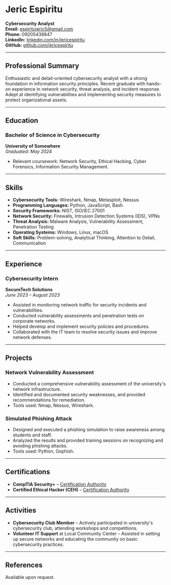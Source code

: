# Jeric Espiritu

**Cybersecurity Analyst**  
**Email:** espiritujeric5@gmail.com  
**Phone:** 09205438847  
**LinkedIn:** [linkedin.com/in/jericespiritu](https://linkedin.com/in/jericespiritu)  
**GitHub:** [github.com/jericespiritu](https://github.com/jericespiritu)  

---

## Professional Summary

Enthusiastic and detail-oriented cybersecurity analyst with a strong foundation in information security principles. Recent graduate with hands-on experience in network security, threat analysis, and incident response. Adept at identifying vulnerabilities and implementing security measures to protect organizational assets.

---

## Education

### Bachelor of Science in Cybersecurity
**University of Somewhere**  
*Graduated: May 2024*  
- Relevant coursework: Network Security, Ethical Hacking, Cyber Forensics, Information Security Management.

---

## Skills

- **Cybersecurity Tools:** Wireshark, Nmap, Metasploit, Nessus
- **Programming Languages:** Python, JavaScript, Bash
- **Security Frameworks:** NIST, ISO/IEC 27001
- **Network Security:** Firewalls, Intrusion Detection Systems (IDS), VPNs
- **Threat Analysis:** Malware Analysis, Vulnerability Assessment, Penetration Testing
- **Operating Systems:** Windows, Linux, macOS
- **Soft Skills:** Problem-solving, Analytical Thinking, Attention to Detail, Communication

---

## Experience

### Cybersecurity Intern
**SecureTech Solutions**  
*June 2023 – August 2023*  
- Assisted in monitoring network traffic for security incidents and vulnerabilities.
- Conducted vulnerability assessments and penetration tests on corporate networks.
- Helped develop and implement security policies and procedures.
- Collaborated with the IT team to resolve security issues and improve network defenses.

---

## Projects

### Network Vulnerability Assessment
- Conducted a comprehensive vulnerability assessment of the university's network infrastructure.
- Identified and documented security weaknesses, and provided recommendations for remediation.
- Tools used: Nmap, Nessus, Wireshark.

### Simulated Phishing Attack
- Designed and executed a phishing simulation to raise awareness among students and staff.
- Analyzed the results and provided training sessions on recognizing and avoiding phishing attacks.
- Tools used: Python, Gophish.

---

## Certifications

- **CompTIA Security+** – [Certification Authority](https://certification-url.com)
- **Certified Ethical Hacker (CEH)** – [Certification Authority](https://certification-url.com)

---

## Activities

- **Cybersecurity Club Member** – Actively participated in university's cybersecurity club, attending workshops and competitions.
- **Volunteer IT Support** at Local Community Center – Assisted in setting up secure networks and educating the community on basic cybersecurity practices.

---

## References

Available upon request.
